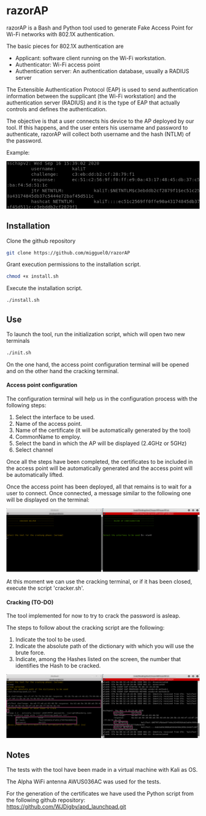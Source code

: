 # razorAP

razorAP is a Bash and Python tool used to generate Fake Access Point for Wi-Fi networks with 802.1X authentication. 

The basic pieces for 802.1X authentication are
- Applicant: software client running on the Wi-Fi workstation.
- Authenticator: Wi-Fi access point
- Authentication server: An authentication database, usually a RADIUS server

The Extensible Authentication Protocol (EAP) is used to send authentication information between the supplicant (the Wi-Fi workstation) and the authentication server (RADIUS) and it is the type of EAP that actually controls and defines the authentication.

The objective is that a user connects his device to the AP deployed by our tool. If this happens, and the user enters his username and password to authenticate, razorAP will collect both username and the hash (NTLM) of the password.

Example:

![Screenshot](NTLM.png)

## Installation

Clone the github repository

```bash
git clone https://github.com/migguel0/razorAP
```

Grant execution permissions to the installation script.

```bash
chmod +x install.sh
```
Execute the installation script.

```bash
./install.sh
```


## Use

To launch the tool, run the initialization script, which will open two new terminals
```bash
./init.sh
```
On the one hand, the access point configuration terminal will be opened and on the other hand the cracking terminal.

#### Access point configuration
The configuration terminal will help us in the configuration process with the following steps:
1. Select the interface to be used.
2. Name of the access point.
3. Name of the certificate (it will be automatically generated by the tool)
4. CommonName to employ.
5. Select the band in which the AP will be displayed (2.4GHz or 5GHz)
6. Select channel

Once all the steps have been completed, the certificates to be included in the access point will be automatically generated and the access point will be automatically lifted.

Once the access point has been deployed, all that remains is to wait for a user to connect. Once connected, a message similar to the following one will be displayed on the terminal:

![Screenshot](razorAP_init.png)

At this moment we can use the cracking terminal, or if it has been closed, execute the script 'cracker.sh'.

#### Cracking (TO-DO)
The tool implemented for now to try to crack the password is asleap.

The steps to follow about the cracking script are the following:
1. Indicate the tool to be used.
2. Indicate the absolute path of the dictionary with which you will use the brute force.
3. Indicate, among the Hashes listed on the screen, the number that identifies the Hash to be cracked.

![Screenshot](CrackingExample.png)


## Notes

The tests with the tool have been made in a virtual machine with Kali as OS.

The Alpha WiFi antenna AWUS036AC was used for the tests.

For the generation of the certificates we have used the Python script from the following github repository: https://github.com/WJDigby/apd_launchpad.git
